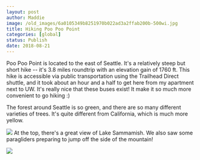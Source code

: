 ```yaml
---
layout: post
author: Maddie
image: /old_images/6a0105349b8251970b022ad3a2ffab200b-500wi.jpg
title: Hiking Poo Poo Point
categories: [global]
status: Publish
date: 2018-08-21
---
```


Poo Poo Point is located to the east of Seattle. It's a relatively steep but short hike -- it's 3.8 miles roundtrip with an elevation gain of 1760 ft. This hike is accessible via public transportation using the Trailhead Direct shuttle, and it took about an hour and a half to get here from my apartment next to UW. It's really nice that these buses exist! It make it so much more convenient to go hiking :)

The forest around Seattle is so green, and there are so many different varieties of trees. It's quite different from California, which is much more yellow.


![](/old_images/6a01b8d28f2857970c022ad38337c8200d-pi.jpg)
At the top, there's a great view of Lake Sammamish. We also saw some paragliders preparing to jump off the side of the mountain!


![](/old_images/caltech_as_it_happens/6a0105349b8251970b022ad35d25e5200c.jpg)
